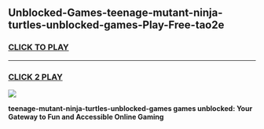 
## Unblocked-Games-teenage-mutant-ninja-turtles-unblocked-games-Play-Free-tao2e
<h3>
<a href="https://premium76.site?title=teenage-mutant-ninja-turtles-unblocked-games&ref=17A">CLICK TO PLAY</a></h3>
<hr>

<h3>
<a href="https://premium76.site?title=teenage-mutant-ninja-turtles-unblocked-games&ref=17A">CLICK 2 PLAY</a>
  
</h3>

<a href="https://premium76.site?title=teenage-mutant-ninja-turtles-unblocked-games&ref=17A"><img src="https://clearcache.store/games.png"></a>


**teenage-mutant-ninja-turtles-unblocked-games games unblocked: Your Gateway to Fun and Accessible Online Gaming**
